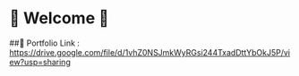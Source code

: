 # 👋 Welcome 👋
##📝 Portfolio Link : https://drive.google.com/file/d/1vhZ0NSJmkWyRGsi244TxadDttYbOkJ5P/view?usp=sharing
